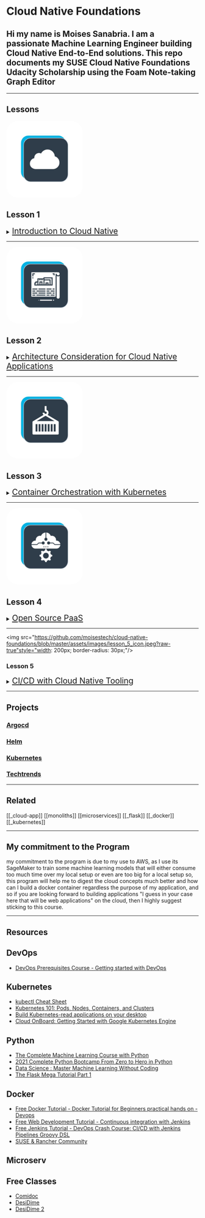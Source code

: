 # Cloud Native Foundations

## Hi my name is Moises Sanabria. I am a passionate Machine Learning Engineer building Cloud Native End-to-End solutions. This repo documents my SUSE Cloud Native Foundations Udacity Scholarship using the Foam Note-taking Graph Editor

---

## Lessons

<img src="https://github.com/moisestech/cloud-native-foundations/blob/master/assets/images/lesson_1_icon.jpeg?raw-true" style="width: 200px; border-radius: 30px;"/>

## Lesson 1

<details>
    <summary><a href="" style="font-size: 1.5em;">Introduction to Cloud Native</a></summary>
    History of Cloud Native Architecture and intro to Cloud Native tools.

    Meet Your Instructor
    Prequisites
    Course Outline
    Introduction to Cloud-Native
    CNCF and Cloud-Native Tooling
    Stakeholders
    Tools, Envrionment & Dependencies
    Recap

</details>

---

<img src="https://github.com/moisestech/cloud-native-foundations/blob/master/assets/images/lesson_2_icon.jpeg?raw-true" style="width: 200px; border-radius: 30px;"/>

## Lesson 2

<details>
    <summary><a href="" style="font-size: 1.5em;">Architecture Consideration for Cloud Native Applications</a></summary>
    Monoliths and Microservices, their differences, and their pros and cons

[1. Introduction]()
[2. Design Considerations for Cloud-Native Applications]()
[3. Monoliths and Microservices]()
[4. Quizzes: Monoliths and Microservices]()
[5. Trade-offs for Monoliths and Microservices]()
[6. Quizzes: Trade-offs for Monoliths and Microservices]()
[7. Exercise: Trade-offs for Monoliths and Microservices]()
[8. Solution: Monoliths and Microservices]()
[9. Best Practices For Application Deployment]()
[10. Quizzes: Best Practices For Application Deployment]()
[11. Exercise: Endpoints for Application Status]()
[12. Solution: Endpoints for Application Status]()
[13. Exercise: Application Logging]()
[14. Solution: Application Logging]()
[15. Edge Case: Amorphous Applications]()
[16. Lesson Conclusion]()

</details>

---

<img src="https://github.com/moisestech/cloud-native-foundations/blob/master/assets/images/lesson_3_icon.jpeg?raw-true" style="width: 200px; border-radius: 30px;"/>

## Lesson 3

<details>
    <summary><a href="" style="font-size: 1.5em;">Container Orchestration with Kubernetes</a></summary>
    How to use Docker to create an image and how to deploy an application to Kubernetes

[1. Introduction]()
[2. Transitions from VMs to Containers]()
[3. Docker for Application Packaging]()
[4. Docker Walkthrough]()
[5. Useful Docker Commands]()
[6. Quizzes: Docker for Application Packaging]()
[7. Exercise: Docker for Application Packaging]()
[8. Solution: Docker for Application Packaging]()
[9. Kubernetes - The Container Orchestrator Framework]()
[10. Quizzes: Kubernetes - The Container Orchestrator Framework]()
[11. Deploy Your First Kubernetes Cluster]()
[12. Kubeconfig]()
[13. Quizzes: Deploy Your First Kubernetes Cluster]()
[14. Exercise: Deploy Your First Kubernetes Cluster]()
[15. Solution: Deploy Your First Kubernetes Cluster]()
[16. Kubernetes Resources Part 1]()
[17. Kubernetes Resources Part 2]()
[18. Kubernetes Resources Part 3]()
[19. Useful kubectl Commands]()
[20. Quizzes: Kubernetes Resources]()
[21. Exercise: Kubernetes Resources]()
[22. Solution: Kubernetes Resources]()
[23. Declarative Kubernetes Manifests]()
[24. Quizzes: Declarative Kubernetes Manifests]()
[25. Exercise: Declarative Kubernetes Manifests]()
[26. Solution: Declarative Kubernetes Manifests]()
[27. Edge Case: Failing Control Plane for Kubernetes]()
[28. Lesson Review]()

</details>

---

<img src="https://github.com/moisestech/cloud-native-foundations/blob/master/assets/images/lesson_4_icon.jpeg?raw-true" style="width: 200px; border-radius: 30px;"/>

## Lesson 4

<details>
    <summary><a href="" style="font-size: 1.5em;">Open Source PaaS</a></summary>
    Platform as a Service.

    Coming Soon!

</details>

---

<img src="https://github.com/moisestech/cloud-native-foundations/blob/master/assets/images/lesson_5_icon.jpeg?raw-true"style="width: 200px; border-radius: 30px;"/>

### Lesson 5

<details>
    <summary><a href="" style="font-size: 1.5em;">CI/CD with Cloud Native Tooling</a></summary>
    CI/CD tools and how to use and deploy an application

    Coming Soon!

</details>

---

## Projects

### [Argocd]()

### [Helm]()

### [Kubernetes]()

### [Techtrends]()

---

## Related

[[_cloud-app]]
[[monoliths]]
[[microservices]]
[[_flask]]
[[_docker]]
[[_kubernetes]]

---

## My commitment to the Program

my commitment to the program is due to my use to AWS, as I use its SageMaker to train some machine learning models that will either consume too much time over my local setup or even are too big for a local setup
so, this program will help me to digest the cloud concepts much better and how can I build a docker container regardless the purpose of my application, and so if you are looking forward to building applications "I guess in your case here that will be web applications" on the cloud, then I highly suggest sticking to this course.

---

## Resources

## DevOps

- [DevOps Prerequisites Course - Getting started with DevOps](https://www.youtube.com/watch?v=Wvf0mBNGjXY)

## Kubernetes

- [kubectl Cheat Sheet](https://kubernetes.io/docs/reference/kubectl/cheatsheet/)
- [Kubernetes 101: Pods, Nodes, Containers, and Clusters](https://medium.com/google-cloud/kubernetes-101-pods-nodes-containers-and-clusters-c1509e409e16)
- [Build Kubernetes-read applications on your desktop](docker.com/products/kubernetes)
- [Cloud OnBoard: Getting Started with Google Kubernetes Engine](https://cloudonair.withgoogle.com/events/cloud-onboard-gke?utm_source=google&utm_medium=blog&utm_campaign=FY21-Q2-northam-NA1132-onlineevent-er-CloudOnBoardGKE&utm_content=blog)

## Python

- [The Complete Machine Learning Course with Python](https://www.udemy.com/course/machine-learning-course-with-python/?ranMID=39197&ranEAID=At6Vw*QceKk&ranSiteID=At6Vw.QceKk-AthbjHIIzaWgJw4hwhKdbw&LSNPUBID=At6Vw*QceKk&utm_source=aff-campaign&utm_medium=udemyads)
- [2021 Complete Python Bootcamp From Zero to Hero in Python](https://www.udemy.com/course/complete-python-bootcamp/?ranMID=39197&ranEAID=At6Vw*QceKk&ranSiteID=At6Vw.QceKk-2wz8mhH7LSiCgDXnO9oe.w&LSNPUBID=At6Vw*QceKk&utm_source=aff-campaign&utm_medium=udemyads)
- [Data Science : Master Machine Learning Without Coding](https://www.udemy.com/course/hands-on-machine-learning-without-writing-code/?ranMID=39197&ranEAID=At6Vw*QceKk&ranSiteID=At6Vw.QceKk-q.mYx_zj2g3S3SQhm5zxyw&LSNPUBID=At6Vw*QceKk&utm_source=aff-campaign&utm_medium=udemyads)
- [The Flask Mega Tutorial Part 1](https://blog.miguelgrinberg.com/post/the-flask-mega-tutorial-part-i-hello-world)

## Docker

- [Free Docker Tutorial - Docker Tutorial for Beginners practical hands on -Devops](https://www.udemy.com/course/docker-for-beginners-tutorial-with-practical-example/?LSNPUBID=6atJFJ4NNe4)
- [Free Web Development Tutorial - Continuous integration with Jenkins](https://www.udemy.com/course/continuous-integration-with-jenkins/?LSNPUBID=6atJFJ4NNe4)
- [Free Jenkins Tutorial - DevOps Crash Course: CI/CD with Jenkins Pipelines Groovy DSL](https://www.udemy.com/course/devops-crash-course-cicd-with-jenkins-pipelines-groovy-dsl/?LSNPUBID=6atJFJ4NNe4)
- [SUSE & Rancher Community](https://community.suse.com/share/F1pMnGSvpP0S8gMl?utm_source=manual)

## Microserv

## Free Classes

- [Comidoc](https://comidoc.net/)
- [DesiDime](https://www.desidime.com/deals/45-paid-udemy-courses-for-free)
- [DesiDime 2](https://www.desidime.com/selective_search?utf8=%E2%9C%93&keyword=udemy&search_list=searches&button=)
